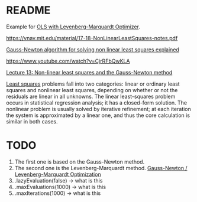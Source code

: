 README
====

Example for [OLS with Levenberg-Marquardt Optimizer](https://commons.apache.org/proper/commons-math/userguide/leastsquares.html).

https://vnav.mit.edu/material/17-18-NonLinearLeastSquares-notes.pdf

[Gauss-Newton algorithm for solving non linear least squares explained](https://zlthinker.github.io/optimization-for-least-square-problem)

https://www.youtube.com/watch?v=CjrRFbQwKLA

[Lecture 13: Non-linear least squares and the Gauss-Newton method](https://www.uio.no/studier/emner/matnat/math/MAT3110/h19/undervisningsmateriale/lecture13.pdf)

[Least squares](https://en.wikipedia.org/wiki/Least_squares#:~:text=Least%20squares%20problems%20fall%20into,has%20a%20closed%2Dform%20solution) problems fall into two categories: linear or ordinary least squares and nonlinear least squares, depending on whether or not the residuals are linear in all unknowns. The linear least-squares problem occurs in statistical regression analysis; it has a closed-form solution. The nonlinear problem is usually solved by iterative refinement; at each iteration the system is approximated by a linear one, and thus the core calculation is similar in both cases.

# TODO

1. The first one is based on the Gauss-Newton method. 
2. The second one is the Levenberg-Marquardt method. [Gauss-Newton / Levenberg-Marquardt Optimization](https://mat.uab.cat/~alseda/MasterOpt/optimization.pdf)
3. .lazyEvaluation(false) -> what is this
4. .maxEvaluations(1000)  -> what is this
5. .maxIterations(1000) -> what is this
